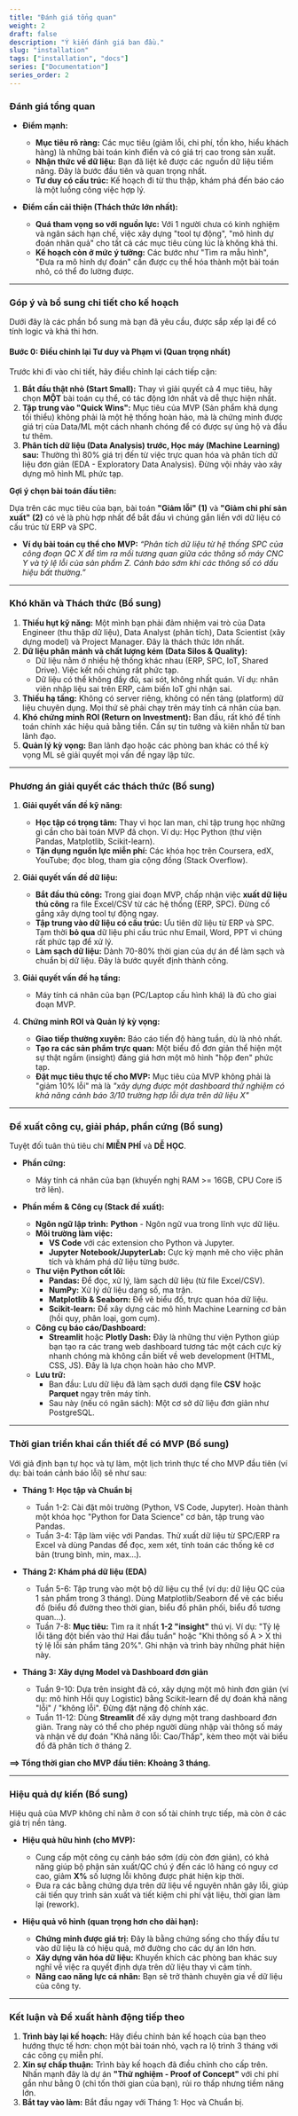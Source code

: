 ```yaml
---
title: "Đánh giá tổng quan"
weight: 2
draft: false
description: "Ý kiến đánh giá ban đầu."
slug: "installation"
tags: ["installation", "docs"]
series: ["Documentation"]
series_order: 2
---
```


### **Đánh giá tổng quan**

*   **Điểm mạnh:**
    *   **Mục tiêu rõ ràng:** Các mục tiêu (giảm lỗi, chi phí, tồn kho, hiểu khách hàng) là những bài toán kinh điển và có giá trị cao trong sản xuất.
    *   **Nhận thức về dữ liệu:** Bạn đã liệt kê được các nguồn dữ liệu tiềm năng. Đây là bước đầu tiên và quan trọng nhất.
    *   **Tư duy có cấu trúc:** Kế hoạch đi từ thu thập, khám phá đến báo cáo là một luồng công việc hợp lý.

*   **Điểm cần cải thiện (Thách thức lớn nhất):**
    *   **Quá tham vọng so với nguồn lực:** Với 1 người chưa có kinh nghiệm và ngân sách hạn chế, việc xây dựng "tool tự động", "mô hình dự đoán nhân quả" cho tất cả các mục tiêu cùng lúc là không khả thi.
    *   **Kế hoạch còn ở mức ý tưởng:** Các bước như "Tìm ra mẫu hình", "Đưa ra mô hình dự đoán" cần được cụ thể hóa thành một bài toán nhỏ, có thể đo lường được.

---

### **Góp ý và bổ sung chi tiết cho kế hoạch**

Dưới đây là các phần bổ sung mà bạn đã yêu cầu, được sắp xếp lại để có tính logic và khả thi hơn.

#### **Bước 0: Điều chỉnh lại Tư duy và Phạm vi (Quan trọng nhất)**

Trước khi đi vào chi tiết, hãy điều chỉnh lại cách tiếp cận:

1.  **Bắt đầu thật nhỏ (Start Small):** Thay vì giải quyết cả 4 mục tiêu, hãy chọn **MỘT** bài toán cụ thể, có tác động lớn nhất và dễ thực hiện nhất.
2.  **Tập trung vào "Quick Wins":** Mục tiêu của MVP (Sản phẩm khả dụng tối thiểu) không phải là một hệ thống hoàn hảo, mà là chứng minh được giá trị của Data/ML một cách nhanh chóng để có được sự ủng hộ và đầu tư thêm.
3.  **Phân tích dữ liệu (Data Analysis) trước, Học máy (Machine Learning) sau:** Thường thì 80% giá trị đến từ việc trực quan hóa và phân tích dữ liệu đơn giản (EDA - Exploratory Data Analysis). Đừng vội nhảy vào xây dựng mô hình ML phức tạp.

**Gợi ý chọn bài toán đầu tiên:**

Dựa trên các mục tiêu của bạn, bài toán **"Giảm lỗi" (1)** và **"Giảm chi phí sản xuất" (2)** có vẻ là phù hợp nhất để bắt đầu vì chúng gắn liền với dữ liệu có cấu trúc từ ERP và SPC.

*   **Ví dụ bài toán cụ thể cho MVP:** *“Phân tích dữ liệu từ hệ thống SPC của công đoạn QC X để tìm ra mối tương quan giữa các thông số máy CNC Y và tỷ lệ lỗi của sản phẩm Z. Cảnh báo sớm khi các thông số có dấu hiệu bất thường.”*

---

### **Khó khăn và Thách thức (Bổ sung)**

1.  **Thiếu hụt kỹ năng:** Một mình bạn phải đảm nhiệm vai trò của Data Engineer (thu thập dữ liệu), Data Analyst (phân tích), Data Scientist (xây dựng model) và Project Manager. Đây là thách thức lớn nhất.
2.  **Dữ liệu phân mảnh và chất lượng kém (Data Silos & Quality):**
    *   Dữ liệu nằm ở nhiều hệ thống khác nhau (ERP, SPC, IoT, Shared Drive). Việc kết nối chúng rất phức tạp.
    *   Dữ liệu có thể không đầy đủ, sai sót, không nhất quán. Ví dụ: nhân viên nhập liệu sai trên ERP, cảm biến IoT ghi nhận sai.
3.  **Thiếu hạ tầng:** Không có server riêng, không có nền tảng (platform) dữ liệu chuyên dụng. Mọi thứ sẽ phải chạy trên máy tính cá nhân của bạn.
4.  **Khó chứng minh ROI (Return on Investment):** Ban đầu, rất khó để tính toán chính xác hiệu quả bằng tiền. Cần sự tin tưởng và kiên nhẫn từ ban lãnh đạo.
5.  **Quản lý kỳ vọng:** Ban lãnh đạo hoặc các phòng ban khác có thể kỳ vọng ML sẽ giải quyết mọi vấn đề ngay lập tức.

---

### **Phương án giải quyết các thách thức (Bổ sung)**

1.  **Giải quyết vấn đề kỹ năng:**
    *   **Học tập có trọng tâm:** Thay vì học lan man, chỉ tập trung học những gì cần cho bài toán MVP đã chọn. Ví dụ: Học Python (thư viện Pandas, Matplotlib, Scikit-learn).
    *   **Tận dụng nguồn lực miễn phí:** Các khóa học trên Coursera, edX, YouTube; đọc blog, tham gia cộng đồng (Stack Overflow).

2.  **Giải quyết vấn đề dữ liệu:**
    *   **Bắt đầu thủ công:** Trong giai đoạn MVP, chấp nhận việc **xuất dữ liệu thủ công** ra file Excel/CSV từ các hệ thống (ERP, SPC). Đừng cố gắng xây dựng tool tự động ngay.
    *   **Tập trung vào dữ liệu có cấu trúc:** Ưu tiên dữ liệu từ ERP và SPC. Tạm thời **bỏ qua** dữ liệu phi cấu trúc như Email, Word, PPT vì chúng rất phức tạp để xử lý.
    *   **Làm sạch dữ liệu:** Dành 70-80% thời gian của dự án để làm sạch và chuẩn bị dữ liệu. Đây là bước quyết định thành công.

3.  **Giải quyết vấn đề hạ tầng:**
    *   Máy tính cá nhân của bạn (PC/Laptop cấu hình khá) là đủ cho giai đoạn MVP.

4.  **Chứng minh ROI và Quản lý kỳ vọng:**
    *   **Giao tiếp thường xuyên:** Báo cáo tiến độ hàng tuần, dù là nhỏ nhất.
    *   **Tạo ra các sản phẩm trực quan:** Một biểu đồ đơn giản thể hiện một sự thật ngầm (insight) đáng giá hơn một mô hình "hộp đen" phức tạp.
    *   **Đặt mục tiêu thực tế cho MVP:** Mục tiêu của MVP không phải là "giảm 10% lỗi" mà là *"xây dựng được một dashboard thử nghiệm có khả năng cảnh báo 3/10 trường hợp lỗi dựa trên dữ liệu X"*

---

### **Đề xuất công cụ, giải pháp, phần cứng (Bổ sung)**

Tuyệt đối tuân thủ tiêu chí **MIỄN PHÍ** và **DỄ HỌC**.

*   **Phần cứng:**
    *   Máy tính cá nhân của bạn (khuyến nghị RAM >= 16GB, CPU Core i5 trở lên).

*   **Phần mềm & Công cụ (Stack đề xuất):**
    *   **Ngôn ngữ lập trình:** **Python** - Ngôn ngữ vua trong lĩnh vực dữ liệu.
    *   **Môi trường làm việc:**
        *   **VS Code** với các extension cho Python và Jupyter.
        *   **Jupyter Notebook/JupyterLab:** Cực kỳ mạnh mẽ cho việc phân tích và khám phá dữ liệu từng bước.
    *   **Thư viện Python cốt lõi:**
        *   **Pandas:** Để đọc, xử lý, làm sạch dữ liệu (từ file Excel/CSV).
        *   **NumPy:** Xử lý dữ liệu dạng số, ma trận.
        *   **Matplotlib & Seaborn:** Để vẽ biểu đồ, trực quan hóa dữ liệu.
        *   **Scikit-learn:** Để xây dựng các mô hình Machine Learning cơ bản (hồi quy, phân loại, gom cụm).
    *   **Công cụ báo cáo/Dashboard:**
        *   **Streamlit** hoặc **Plotly Dash:** Đây là những thư viện Python giúp bạn tạo ra các trang web dashboard tương tác một cách cực kỳ nhanh chóng mà không cần biết về web development (HTML, CSS, JS). Đây là lựa chọn hoàn hảo cho MVP.
    *   **Lưu trữ:**
        *   Ban đầu: Lưu dữ liệu đã làm sạch dưới dạng file **CSV** hoặc **Parquet** ngay trên máy tính.
        *   Sau này (nếu có ngân sách): Một cơ sở dữ liệu đơn giản như PostgreSQL.

---

### **Thời gian triển khai cần thiết để có MVP (Bổ sung)**

Với giả định bạn tự học và tự làm, một lịch trình thực tế cho MVP đầu tiên (ví dụ: bài toán cảnh báo lỗi) sẽ như sau:

*   **Tháng 1: Học tập và Chuẩn bị**
    *   Tuần 1-2: Cài đặt môi trường (Python, VS Code, Jupyter). Hoàn thành một khóa học "Python for Data Science" cơ bản, tập trung vào Pandas.
    *   Tuần 3-4: Tập làm việc với Pandas. Thử xuất dữ liệu từ SPC/ERP ra Excel và dùng Pandas để đọc, xem xét, tính toán các thống kê cơ bản (trung bình, min, max...).

*   **Tháng 2: Khám phá dữ liệu (EDA)**
    *   Tuần 5-6: Tập trung vào một bộ dữ liệu cụ thể (ví dụ: dữ liệu QC của 1 sản phẩm trong 3 tháng). Dùng Matplotlib/Seaborn để vẽ các biểu đồ (biểu đồ đường theo thời gian, biểu đồ phân phối, biểu đồ tương quan...).
    *   Tuần 7-8: **Mục tiêu:** Tìm ra ít nhất **1-2 "insight"** thú vị. Ví dụ: "Tỷ lệ lỗi tăng đột biến vào thứ Hai đầu tuần" hoặc "Khi thông số A > X thì tỷ lệ lỗi sản phẩm tăng 20%". Ghi nhận và trình bày những phát hiện này.

*   **Tháng 3: Xây dựng Model và Dashboard đơn giản**
    *   Tuần 9-10: Dựa trên insight đã có, xây dựng một mô hình đơn giản (ví dụ: mô hình Hồi quy Logistic) bằng Scikit-learn để dự đoán khả năng "lỗi" / "không lỗi". Đừng đặt nặng độ chính xác.
    *   Tuần 11-12: Dùng **Streamlit** để xây dựng một trang dashboard đơn giản. Trang này có thể cho phép người dùng nhập vài thông số máy và nhận về dự đoán "Khả năng lỗi: Cao/Thấp", kèm theo một vài biểu đồ đã phân tích ở tháng 2.

**==> Tổng thời gian cho MVP đầu tiên: Khoảng 3 tháng.**

---

### **Hiệu quả dự kiến (Bổ sung)**

Hiệu quả của MVP không chỉ nằm ở con số tài chính trực tiếp, mà còn ở các giá trị nền tảng.

*   **Hiệu quả hữu hình (cho MVP):**
    *   Cung cấp một công cụ cảnh báo sớm (dù còn đơn giản), có khả năng giúp bộ phận sản xuất/QC chú ý đến các lô hàng có nguy cơ cao, giảm **X%** số lượng lỗi không được phát hiện kịp thời.
    *   Đưa ra các bằng chứng dựa trên dữ liệu về nguyên nhân gây lỗi, giúp cải tiến quy trình sản xuất và tiết kiệm chi phí vật liệu, thời gian làm lại (rework).

*   **Hiệu quả vô hình (quan trọng hơn cho dài hạn):**
    *   **Chứng minh được giá trị:** Đây là bằng chứng sống cho thấy đầu tư vào dữ liệu là có hiệu quả, mở đường cho các dự án lớn hơn.
    *   **Xây dựng văn hóa dữ liệu:** Khuyến khích các phòng ban khác suy nghĩ về việc ra quyết định dựa trên dữ liệu thay vì cảm tính.
    *   **Nâng cao năng lực cá nhân:** Bạn sẽ trở thành chuyên gia về dữ liệu của công ty.

---

### **Kết luận và Đề xuất hành động tiếp theo**

1.  **Trình bày lại kế hoạch:** Hãy điều chỉnh bản kế hoạch của bạn theo hướng thực tế hơn: chọn một bài toán nhỏ, vạch ra lộ trình 3 tháng với các công cụ miễn phí.
2.  **Xin sự chấp thuận:** Trình bày kế hoạch đã điều chỉnh cho cấp trên. Nhấn mạnh đây là dự án **"Thử nghiệm - Proof of Concept"** với chi phí gần như bằng 0 (chỉ tốn thời gian của bạn), rủi ro thấp nhưng tiềm năng lớn.
3.  **Bắt tay vào làm:** Bắt đầu ngay với Tháng 1: Học và Chuẩn bị.